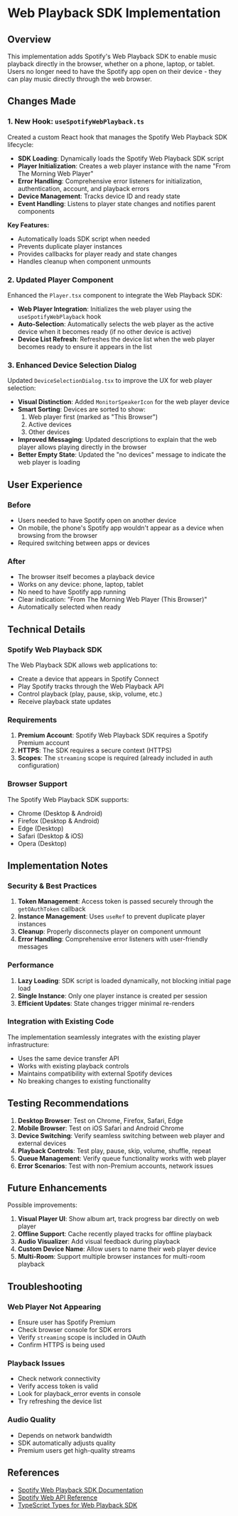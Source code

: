 # Web Playback SDK Implementation

## Overview

This implementation adds Spotify's Web Playback SDK to enable music playback directly in the browser, whether on a phone, laptop, or tablet. Users no longer need to have the Spotify app open on their device - they can play music directly through the web browser.

## Changes Made

### 1. New Hook: `useSpotifyWebPlayback.ts`

Created a custom React hook that manages the Spotify Web Playback SDK lifecycle:

- **SDK Loading**: Dynamically loads the Spotify Web Playback SDK script
- **Player Initialization**: Creates a web player instance with the name "From The Morning Web Player"
- **Error Handling**: Comprehensive error listeners for initialization, authentication, account, and playback errors
- **Device Management**: Tracks device ID and ready state
- **Event Handling**: Listens to player state changes and notifies parent components

**Key Features:**
- Automatically loads SDK script when needed
- Prevents duplicate player instances
- Provides callbacks for player ready and state changes
- Handles cleanup when component unmounts

### 2. Updated Player Component

Enhanced the `Player.tsx` component to integrate the Web Playback SDK:

- **Web Player Integration**: Initializes the web player using the `useSpotifyWebPlayback` hook
- **Auto-Selection**: Automatically selects the web player as the active device when it becomes ready (if no other device is active)
- **Device List Refresh**: Refreshes the device list when the web player becomes ready to ensure it appears in the list

### 3. Enhanced Device Selection Dialog

Updated `DeviceSelectionDialog.tsx` to improve the UX for web player selection:

- **Visual Distinction**: Added `MonitorSpeakerIcon` for the web player device
- **Smart Sorting**: Devices are sorted to show:
  1. Web player first (marked as "This Browser")
  2. Active devices
  3. Other devices
- **Improved Messaging**: Updated descriptions to explain that the web player allows playing directly in the browser
- **Better Empty State**: Updated the "no devices" message to indicate the web player is loading

## User Experience

### Before
- Users needed to have Spotify open on another device
- On mobile, the phone's Spotify app wouldn't appear as a device when browsing from the browser
- Required switching between apps or devices

### After
- The browser itself becomes a playback device
- Works on any device: phone, laptop, tablet
- No need to have Spotify app running
- Clear indication: "From The Morning Web Player (This Browser)"
- Automatically selected when ready

## Technical Details

### Spotify Web Playback SDK

The Web Playback SDK allows web applications to:
- Create a device that appears in Spotify Connect
- Play Spotify tracks through the Web Playback API
- Control playback (play, pause, skip, volume, etc.)
- Receive playback state updates

### Requirements

1. **Premium Account**: Spotify Web Playback SDK requires a Spotify Premium account
2. **HTTPS**: The SDK requires a secure context (HTTPS)
3. **Scopes**: The `streaming` scope is required (already included in auth configuration)

### Browser Support

The Spotify Web Playback SDK supports:
- Chrome (Desktop & Android)
- Firefox (Desktop & Android)
- Edge (Desktop)
- Safari (Desktop & iOS)
- Opera (Desktop)

## Implementation Notes

### Security & Best Practices

1. **Token Management**: Access token is passed securely through the `getOAuthToken` callback
2. **Instance Management**: Uses `useRef` to prevent duplicate player instances
3. **Cleanup**: Properly disconnects player on component unmount
4. **Error Handling**: Comprehensive error listeners with user-friendly messages

### Performance

1. **Lazy Loading**: SDK script is loaded dynamically, not blocking initial page load
2. **Single Instance**: Only one player instance is created per session
3. **Efficient Updates**: State changes trigger minimal re-renders

### Integration with Existing Code

The implementation seamlessly integrates with the existing player infrastructure:
- Uses the same device transfer API
- Works with existing playback controls
- Maintains compatibility with external Spotify devices
- No breaking changes to existing functionality

## Testing Recommendations

1. **Desktop Browser**: Test on Chrome, Firefox, Safari, Edge
2. **Mobile Browser**: Test on iOS Safari and Android Chrome
3. **Device Switching**: Verify seamless switching between web player and external devices
4. **Playback Controls**: Test play, pause, skip, volume, shuffle, repeat
5. **Queue Management**: Verify queue functionality works with web player
6. **Error Scenarios**: Test with non-Premium accounts, network issues

## Future Enhancements

Possible improvements:
1. **Visual Player UI**: Show album art, track progress bar directly on web player
2. **Offline Support**: Cache recently played tracks for offline playback
3. **Audio Visualizer**: Add visual feedback during playback
4. **Custom Device Name**: Allow users to name their web player device
5. **Multi-Room**: Support multiple browser instances for multi-room playback

## Troubleshooting

### Web Player Not Appearing
- Ensure user has Spotify Premium
- Check browser console for SDK errors
- Verify `streaming` scope is included in OAuth
- Confirm HTTPS is being used

### Playback Issues
- Check network connectivity
- Verify access token is valid
- Look for playback_error events in console
- Try refreshing the device list

### Audio Quality
- Depends on network bandwidth
- SDK automatically adjusts quality
- Premium users get high-quality streams

## References

- [Spotify Web Playback SDK Documentation](https://developer.spotify.com/documentation/web-playback-sdk)
- [Spotify Web API Reference](https://developer.spotify.com/documentation/web-api)
- [TypeScript Types for Web Playback SDK](https://www.npmjs.com/package/@types/spotify-web-playback-sdk)